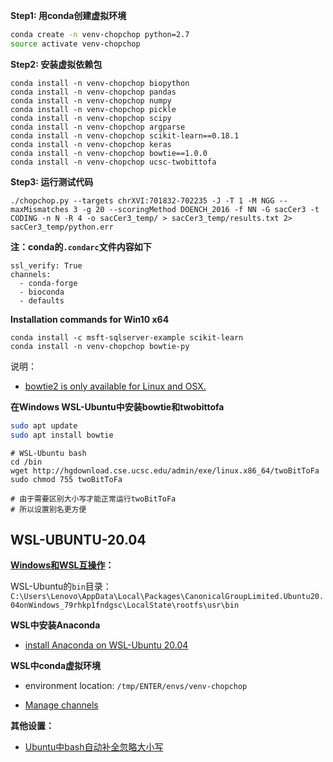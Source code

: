**Step1: 用conda创建虚拟环境**

```bash
conda create -n venv-chopchop python=2.7
source activate venv-chopchop
```

**Step2: 安装虚拟依赖包**

```
conda install -n venv-chopchop biopython
conda install -n venv-chopchop pandas
conda install -n venv-chopchop numpy
conda install -n venv-chopchop pickle
conda install -n venv-chopchop scipy
conda install -n venv-chopchop argparse
conda install -n venv-chopchop scikit-learn==0.18.1
conda install -n venv-chopchop keras
conda install -n venv-chopchop bowtie==1.0.0
conda install -n venv-chopchop ucsc-twobittofa
```

**Step3: 运行测试代码**

```
./chopchop.py --targets chrXVI:701832-702235 -J -T 1 -M NGG --maxMismatches 3 -g 20 --scoringMethod DOENCH_2016 -f NN -G sacCer3 -t CODING -n N -R 4 -o sacCer3_temp/ > sacCer3_temp/results.txt 2> sacCer3_temp/python.err
```

**注：conda的`.condarc`文件内容如下**

```
ssl_verify: True
channels:
  - conda-forge
  - bioconda
  - defaults
```


**Installation commands for Win10 x64**

```
conda install -c msft-sqlserver-example scikit-learn
conda install -n venv-chopchop bowtie-py
```

说明：

* [bowtie2 is only available for Linux and OSX.](https://anaconda.org/bioconda/bowtie2)

**在Windows WSL-Ubuntu中安装bowtie和twobittofa**

```bash
sudo apt update
sudo apt install bowtie
```

```
# WSL-Ubuntu bash
cd /bin
wget http://hgdownload.cse.ucsc.edu/admin/exe/linux.x86_64/twoBitToFa
sudo chmod 755 twoBitToFa

# 由于需要区别大小写才能正常运行twoBitToFa
# 所以设置别名更方便

```

## WSL-UBUNTU-20.04

**[Windows和WSL互操作](https://docs.microsoft.com/zh-cn/windows/wsl/interop)：**

WSL-Ubuntu的`bin`目录：`C:\Users\Lenovo\AppData\Local\Packages\CanonicalGroupLimited.Ubuntu20.04onWindows_79rhkp1fndgsc\LocalState\rootfs\usr\bin`

**WSL中安装Anaconda**

* [install Anaconda on WSL-Ubuntu 20.04](https://linuxize.com/post/how-to-install-anaconda-on-ubuntu-20-04/)

**WSL中conda虚拟环境**

* environment location: `/tmp/ENTER/envs/venv-chopchop`

* [Manage channels](https://docs.conda.io/projects/conda/en/latest/user-guide/tasks/manage-channels.html)

**其他设置：**

* [Ubuntu中bash自动补全忽略大小写](https://blog.csdn.net/guyue35/article/details/52994766)


